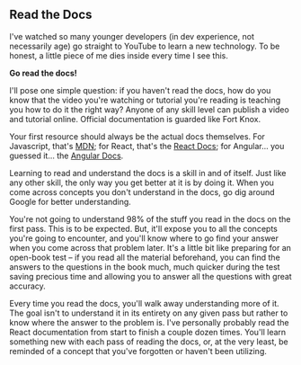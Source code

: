 ## Read the Docs

I've watched so many younger developers (in dev experience, not necessarily age) go straight to YouTube to learn a new technology. To be honest, a little piece of me dies inside every time I see this.

**Go read the docs!**

I'll pose one simple question: if you haven't read the docs, how do you know that the video you're watching or tutorial you're reading is teaching you how to do it the right way? Anyone of any skill level can publish a video and tutorial online. Official documentation is guarded like Fort Knox.

Your first resource should always be the actual docs themselves. For Javascript, that's [MDN](https://developer.mozilla.org/en-US/docs/Web/JavaScript); for React, that's the [React Docs](https://reactjs.org/); for Angular... you guessed it... the [Angular Docs](angular.io).

Learning to read and understand the docs is a skill in and of itself. Just like any other skill, the only way you get better at it is by doing it. When you come across concepts you don't understand in the docs, go dig around Google for better understanding.

You're not going to understand 98% of the stuff you read in the docs on the first pass. This is to be expected. But, it'll expose you to all the concepts you're going to encounter, and you'll know where to go find your answer when you come across that problem later. It's a little bit like preparing for an open-book test – if you read all the material beforehand, you can find the answers to the questions in the book much, much quicker during the test saving precious time and allowing you to answer all the questions with great accuracy.

Every time you read the docs, you'll walk away understanding more of it. The goal isn't to understand it in its entirety on any given pass but rather to know where the answer to the problem is. I've personally probably read the React documentation from start to finish a couple dozen times. You'll learn something new with each pass of reading the docs, or, at the very least, be reminded of a concept that you've forgotten or haven't been utilizing.
